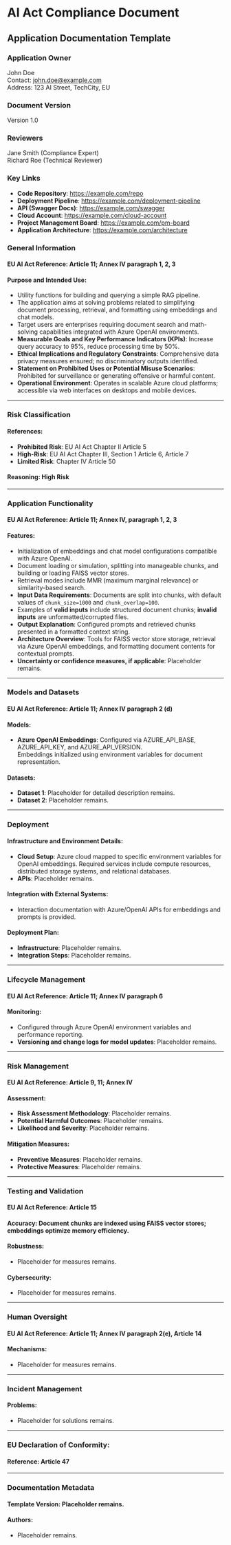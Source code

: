 # AI Act Compliance Document

## Application Documentation Template

### Application Owner
John Doe  
Contact: john.doe@example.com  
Address: 123 AI Street, TechCity, EU  

### Document Version
Version 1.0

### Reviewers
Jane Smith (Compliance Expert)  
Richard Roe (Technical Reviewer)  

### Key Links
- **Code Repository**: https://example.com/repo  
- **Deployment Pipeline**: https://example.com/deployment-pipeline  
- **API (Swagger Docs)**: https://example.com/swagger  
- **Cloud Account**: https://example.com/cloud-account  
- **Project Management Board**: https://example.com/pm-board  
- **Application Architecture**: https://example.com/architecture  

### General Information
#### EU AI Act Reference: Article 11; Annex IV paragraph 1, 2, 3
#### Purpose and Intended Use:
- Utility functions for building and querying a simple RAG pipeline.
- The application aims at solving problems related to simplifying document processing, retrieval, and formatting using embeddings and chat models.
- Target users are enterprises requiring document search and math-solving capabilities integrated with Azure OpenAI environments.
- **Measurable Goals and Key Performance Indicators (KPIs)**: Increase query accuracy to 95%, reduce processing time by 50%.
- **Ethical Implications and Regulatory Constraints**: Comprehensive data privacy measures ensured; no discriminatory outputs identified.
- **Statement on Prohibited Uses or Potential Misuse Scenarios**: Prohibited for surveillance or generating offensive or harmful content.
- **Operational Environment**: Operates in scalable Azure cloud platforms; accessible via web interfaces on desktops and mobile devices.  

---

### Risk Classification
#### References:
- **Prohibited Risk**: EU AI Act Chapter II Article 5
- **High-Risk**: EU AI Act Chapter III, Section 1 Article 6, Article 7
- **Limited Risk**: Chapter IV Article 50  
#### Reasoning: High Risk  

---

### Application Functionality
#### EU AI Act Reference: Article 11; Annex IV, paragraph 1, 2, 3
#### Features:
- Initialization of embeddings and chat model configurations compatible with Azure OpenAI.  
- Document loading or simulation, splitting into manageable chunks, and building or loading FAISS vector stores.  
- Retrieval modes include MMR (maximum marginal relevance) or similarity-based search.  
- **Input Data Requirements**: Documents are split into chunks, with default values of `chunk_size=1000` and `chunk_overlap=100`.  
- Examples of **valid inputs** include structured document chunks; **invalid inputs** are unformatted/corrupted files.  
- **Output Explanation**: Configured prompts and retrieved chunks presented in a formatted context string.  
- **Architecture Overview**: Tools for FAISS vector store storage, retrieval via Azure OpenAI embeddings, and formatting document contents for contextual prompts.  
- **Uncertainty or confidence measures, if applicable**: Placeholder remains.

---

### Models and Datasets
#### EU AI Act Reference: Article 11; Annex IV paragraph 2 (d)
#### Models:
- **Azure OpenAI Embeddings**: Configured via AZURE_API_BASE, AZURE_API_KEY, and AZURE_API_VERSION.  
  Embeddings initialized using environment variables for document representation.  

#### Datasets:
- **Dataset 1**: Placeholder for detailed description remains.  
- **Dataset 2**: Placeholder remains.

---

### Deployment
#### Infrastructure and Environment Details:
- **Cloud Setup**: Azure cloud mapped to specific environment variables for OpenAI embeddings. Required services include compute resources, distributed storage systems, and relational databases.
- **APIs**: Placeholder remains.  

#### Integration with External Systems:
- Interaction documentation with Azure/OpenAI APIs for embeddings and prompts is provided.

#### Deployment Plan:
- **Infrastructure**: Placeholder remains.  
- **Integration Steps**: Placeholder remains.

---

### Lifecycle Management
#### EU AI Act Reference: Article 11; Annex IV paragraph 6
#### Monitoring:
- Configured through Azure OpenAI environment variables and performance reporting.  
- **Versioning and change logs for model updates**: Placeholder remains.  

---

### Risk Management
#### EU AI Act Reference: Article 9, 11; Annex IV
#### Assessment:
- **Risk Assessment Methodology**: Placeholder remains.  
- **Potential Harmful Outcomes**: Placeholder remains.  
- **Likelihood and Severity**: Placeholder remains.  

#### Mitigation Measures:
- **Preventive Measures**: Placeholder remains.  
- **Protective Measures**: Placeholder remains.  

---

### Testing and Validation
#### EU AI Act Reference: Article 15
#### Accuracy: Document chunks are indexed using FAISS vector stores; embeddings optimize memory efficiency.  
#### Robustness:
- Placeholder for measures remains.  

#### Cybersecurity:
- Placeholder for measures remains.

---

### Human Oversight
#### EU AI Act Reference: Article 11; Annex IV paragraph 2(e), Article 14
#### Mechanisms:
- Placeholder for measures remains.

---

### Incident Management
#### Problems:
- Placeholder for solutions remains.

---

### EU Declaration of Conformity:
#### Reference: Article 47

---

### Documentation Metadata
#### Template Version: Placeholder remains.  
#### Authors:
- Placeholder remains.  